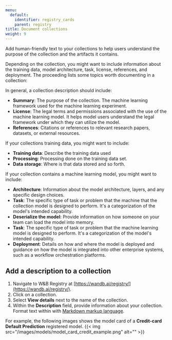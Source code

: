 ```yaml
---
menu:
  default:
    identifier: registry_cards
    parent: registry
title: Document collections
weight: 9
---
```


Add human-friendly text to your collections to help users understand the purpose of the collection and the artifacts it contains. 


Depending on the collection, you might want to include information about the training data, model architecture, task, license, references, and deployment. The proceeding lists some topics worth documenting in a collection:



In general, a collection description should include:
* **Summary**: The purpose of the collection. The machine learning framework used for the machine learning experiment.
* **License**: The legal terms and permissions associated with the use of the machine learning model. It helps model users understand the legal framework under which they can utilize the model.
* **References**: Citations or references to relevant research papers, datasets, or external resources.

If your collections training data, you might want to include:
* **Training data**: Describe the training data used
* **Processing**: Processing done on the training data set.
* **Data storage**: Where is that data stored and so forth.


If your collection contains a machine learning model, you might want to include:
* **Architecture**: Information about the model architecture, layers, and any specific design choices.
* **Task**: The specific type of task or problem that the machine that the collection model is designed to perform. It's a categorization of the model's intended capability.
* **Deserialize the model**: Provide information on how someone on your team can load the model into memory.
* **Task**: The specific type of task or problem that the machine learning model is designed to perform. It's a categorization of the model's intended capability.
* **Deployment**: Details on how and where the model is deployed and guidance on how the model is integrated into other enterprise systems, such as a workflow orchestration platforms.


## Add a description to a collection

1. Navigate to W&B Registry at [https://wandb.ai/registry/](https://wandb.ai/registry/).
2. Click on a collection.
3. Select **View details** next to the name of the collection.
4. Within the **Description** field, provide information about your collection. Format text within with [Markdown markup language](https://www.markdownguide.org/).

For example, the following images shows the model card of a **Credit-card Default Prediction** registered model.
{{< img src="/images/models/model_card_credit_example.png" alt="" >}}
